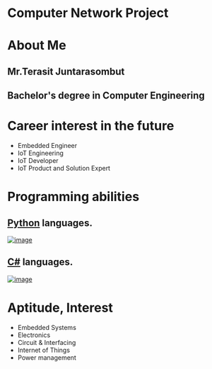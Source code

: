 # Computer Network Project
# About Me 
## Mr.Terasit Juntarasombut
## Bachelor's degree in Computer Engineering

# Career interest in the future
- Embedded Engineer
- IoT Engineering
- IoT Developer
- IoT Product and Solution Expert

# Programming abilities
## [Python](https://www.python.org/) languages.
[![image](https://www.mindphp.com/images/articles/201911/python-logo-master-v3.png)](#)
## [C#](https://docs.microsoft.com/en-us/dotnet/csharp/) languages.
[![image](https://static.gunnarpeipman.com/wp-content/uploads/2009/10/csharp-featured.png.webp)](#)

# Aptitude, Interest
- Embedded Systems
- Electronics
- Circuit & Interfacing
- Internet of Things
- Power management
